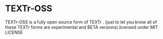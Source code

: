 # TEXTr-OSS
TEXTr-OSS is a fully open source form of TEXTr . (just to let you know all of these TEXTr forms are experimental and BETA versions).licensed under MIT LICENSE 
